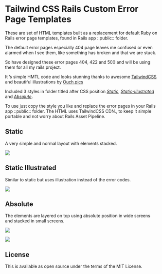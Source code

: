 # Tailwind CSS Rails Custom Error Page Templates
These are set of HTML templates built as a replacement for default Ruby on Rails error page templates, found in Rails app ::public:: folder.

The default error pages especially 404 page leaves me confused or even alarmed when I see them, like something has broken and that we are stuck. 

So have designed these error pages 404, 422 and 500 and will be using them for all my rails project.

It ’s simple HMTL code and looks stunning thanks to awesome [TailwindCSS](https://tailwindcss.com/) and beautiful illustrations by [Ouch.pics](https://icons8.com) 

Included 3 styles in folder titled after CSS position [*Static*](#static), [*Static-Illustrated*](#static-illustrated) and [*Absolute*](#absolute).

To use just copy the style you like and replace the error pages in your Rails app  ::public:: folder. The HTML uses TailwindCSS CDN., to keep it simple portable and not worry about Rails Asset Pipeline. 

## Static
A very simple and normal layout with elements stacked. 

![](Tailwind%20CSS%20Rails%20Custom%20Error%20Page%20Templates/Sizzy-iPhone%2011%20Pro%20%2003Mar%2016.31.png)

## Static Illustrated
Similar to static but uses illustration instead of the error codes.

![](Tailwind%20CSS%20Rails%20Custom%20Error%20Page%20Templates/Sizzy-iPhone%2011%20Pro%20%2003Mar%2016.36.png)

## Absolute
The elements are layered on top using absolute position in wide screens and stacked in small screens.

![](Tailwind%20CSS%20Rails%20Custom%20Error%20Page%20Templates/Sizzy-iPad%20Pro%2011%20%2003Mar%2016.39.png)

![](Tailwind%20CSS%20Rails%20Custom%20Error%20Page%20Templates/Sizzy-iPhone%2011%20Pro%20%2003Mar%2016.39.png)

## License
This is available as open source under the terms of the MIT License.